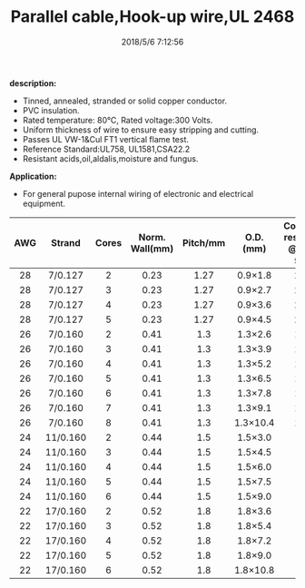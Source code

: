 ﻿---
layout: post 
title: Parallel cable,Hook-up wire,UL 2468
tags: hookup-wire
categories: wire-cable
overview: 
series: FN20
part_number: 20-2468-0
thumb_img: static/202001/20-thumb-20200101113212.jpg
small_img: static/202001/20-20200101113212.jpg
date: 2018/5/6 7:12:56
---


__description:__

* Tinned, annealed, stranded or solid copper conductor.
* PVC insulation.
* Rated temperature: 80℃, Rated voltage:300 Volts.
* Uniform thickness of wire to ensure easy stripping and cutting.
* Passes UL VW-1&Cul FT1 vertical flame test.
* Reference Standard:UL758, UL1581,CSA22.2
* Resistant acids,oil,aldalis,moisture and fungus.

__Application:__

* For general pupose internal wiring of electronic and electrical equipment.

AWG | Strand | Cores | Norm. Wall(mm) | Pitch/mm | O.D.(mm) | Conductor resistance @ 20℃/Ω/Km
 :-: | :-: | :-: | :-: | :-: | :-: | :-: 
28 | 7/0.127 | 2 | 0.23 | 1.27 | 0.9×1.8 | 239.0
28 | 7/0.127 | 3 | 0.23 | 1.27 | 0.9×2.7 | 239.0
28 | 7/0.127 | 4 | 0.23 | 1.27 | 0.9×3.6 | 239.0
28 | 7/0.127 | 5 | 0.23 | 1.27 | 0.9×4.5 | 239.0
26 | 7/0.160 | 2 | 0.41 | 1.3 | 1.3×2.6 | 150.0
26 | 7/0.160 | 3 | 0.41 | 1.3 | 1.3×3.9 | 150.0
26 | 7/0.160 | 4 | 0.41 | 1.3 | 1.3×5.2 | 150.0
26 | 7/0.160 | 5 | 0.41 | 1.3 | 1.3×6.5 | 150.0
26 | 7/0.160 | 6 | 0.41 | 1.3 | 1.3×7.8 | 150.0
26 | 7/0.160 | 7 | 0.41 | 1.3 | 1.3×9.1 | 150.0
26 | 7/0.160 | 8 | 0.41 | 1.3 | 1.3×10.4 | 150.0
24 | 11/0.160 | 2 | 0.44 | 1.5 | 1.5×3.0 | 94.2
24 | 11/0.160 | 3 | 0.44 | 1.5 | 1.5×4.5 | 94.2
24 | 11/0.160 | 4 | 0.44 | 1.5 | 1.5×6.0 | 94.2
24 | 11/0.160 | 5 | 0.44 | 1.5 | 1.5×7.5 | 94.2
24 | 11/0.160 | 6 | 0.44 | 1.5 | 1.5×9.0 | 94.2
22 | 17/0.160 | 2 | 0.52 | 1.8 | 1.8×3.6 | 59.4
22 | 17/0.160 | 3 | 0.52 | 1.8 | 1.8×5.4 | 59.4
22 | 17/0.160 | 4 | 0.52 | 1.8 | 1.8×7.2 | 59.4
22 | 17/0.160 | 5 | 0.52 | 1.8 | 1.8×9.0 | 59.4
22 | 17/0.160 | 6 | 0.52 | 1.8 | 1.8×10.8 | 59.4
